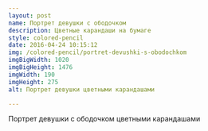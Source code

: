 ```yaml
---
layout: post
name: Портрет девушки с ободочком
description: Цветные карандаши на бумаге
style: colored-pencil
date: 2016-04-24 10:15:12
img: /colored-pencil/portret-devushki-s-obodochkom
imgBigWidth: 1020
imgBigHeight: 1476
imgWidth: 190
imgHeight: 275
alt: Портрет девушки цветными карандашами

---
```


Портрет девушки с ободочком цветными карандашами